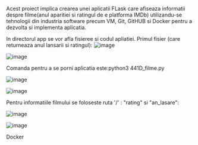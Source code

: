 Acest proiect implica crearea unei aplicatii FLask care afiseaza informatii despre filme(anul aparitiei si ratingul de e 
platforma IMDb) utilizandu-se tehnologii din industria software precum VM, Git, GitHUB si Docker pentru a dezvolta si 
implementa aplicatia.

In directorul app se vor afla fisieree si codul apliatiei. Primul fisier (care returneaza anul lansarii si ratingul):
![image](https://github.com/Dragos-Calota/curs_vcgj_441D_filme/assets/132939648/281f0651-710c-43d7-bb31-82d132e3c6ff)

![image](https://github.com/Dragos-Calota/curs_vcgj_441D_filme/assets/132939648/037ee040-f680-4539-9508-9fa690c0cce2)


Comanda pentru a se porni aplicatia este:python3 441D_filme.py

![image](https://github.com/Dragos-Calota/curs_vcgj_441D_filme/assets/132939648/d866d3ce-6b30-4063-95d0-2d72b92dd10b)

![image](https://github.com/Dragos-Calota/curs_vcgj_441D_filme/assets/132939648/c086ecc7-cad8-442d-a4a3-4ed6b4267937)


Pentru informatiile filmului se foloseste ruta '/' : "rating" si "an_lasare":

![image](https://github.com/Dragos-Calota/curs_vcgj_441D_filme/assets/132939648/358d50f6-093e-42d5-a432-6564ed2fc94b)

![image](https://github.com/Dragos-Calota/curs_vcgj_441D_filme/assets/132939648/6d4b52be-243c-4465-8280-76296345c515)



Docker
